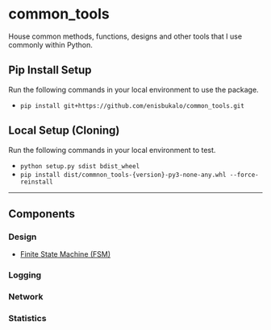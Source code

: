 # common_tools
House common methods, functions, designs and other tools that I use commonly within Python.

## Pip Install Setup
Run the following commands in your local environment to use the package.
- ```pip install git+https://github.com/enisbukalo/common_tools.git```

## Local Setup (Cloning)
Run the following commands in your local environment to test.
- ```python setup.py sdist bdist_wheel```
- ```pip install dist/commnon_tools-{version}-py3-none-any.whl --force-reinstall```

---

## Components
### Design
- [Finite State Machine (FSM)]()
### Logging
### Network
### Statistics